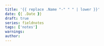 ```yaml
---
title: '{{ replace .Name "-" " " | lower }}'
date: {{ .Date }}
draft: true
series: fieldnotes
tags: ['notes']
warnings:
author:
---
```



